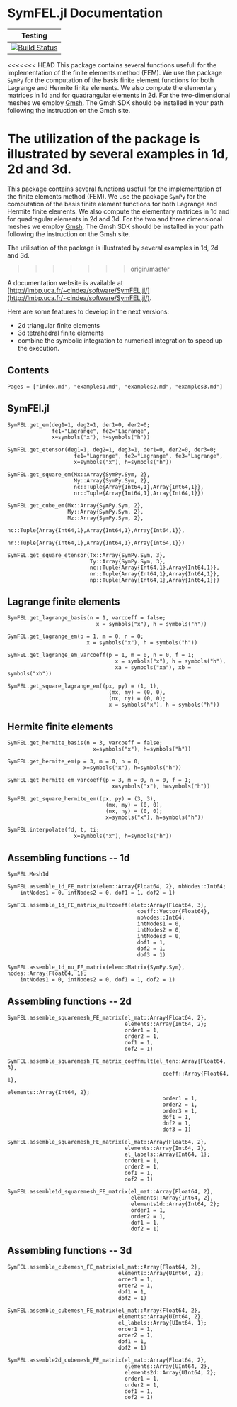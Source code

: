 # SymFEL.jl Documentation



| Testing                                                                                                       |
|---------------------------------------------------------------------------------------------------------------|
| [![Build Status](https://travis-ci.org/ncindea/SymFEL.jl.svg?branch=master)](https://travis-ci.org/ncindea/SymFEL.jl) |


<<<<<<< HEAD
This package contains several functions usefull for the implementation of the finite elements method (FEM). We use the package `SymPy` for the computation of the basis finite element functions for both Lagrange and Hermite finite elements. We also compute the elementary matrices in 1d and for quadrangular elements in 2d. 
For the two-dimensional meshes we employ [Gmsh](https://gmsh.info/). The Gmsh SDK should be installed in your path following the instruction on the Gmsh site.

The utilization of the package is illustrated by several examples in 1d, 2d and 3d.
=======
This package contains several functions usefull for the implementation of the finite elements method (FEM). We use the package `SymPy` for the computation of the basis finite element functions for both Lagrange and Hermite finite elements. We also compute the elementary matrices in 1d and for quadragular elements in 2d and 3d. 
For the two and three dimensional meshes we employ [Gmsh](https://gmsh.info/). The Gmsh SDK should be installed in your path following the instruction on the Gmsh site.

The utilisation of the package is illustrated by several examples in 1d, 2d and 3d.
>>>>>>> origin/master

A documentation website is available at [http://lmbp.uca.fr/~cindea/software/SymFEL.jl/](http://lmbp.uca.fr/~cindea/software/SymFEL.jl/).

Here are some features to develop in the next versions:
- 2d triangular finite elements
- 3d tetrahedral finite elements
- combine the symbolic integration to numerical integration to speed up the execution.

## Contents
```@contents
Pages = ["index.md", "examples1.md", "examples2.md", "examples3.md"]
```

## SymFEl.jl

```@docs
SymFEL.get_em(deg1=1, deg2=1, der1=0, der2=0;
              fe1="Lagrange", fe2="Lagrange",
              x=symbols("x"), h=symbols("h"))
```

```@docs
SymFEL.get_etensor(deg1=1, deg2=1, deg3=1, der1=0, der2=0, der3=0;
                     fe1="Lagrange", fe2="Lagrange", fe3="Lagrange",
                     x=symbols("x"), h=symbols("h"))
```

```@docs
SymFEL.get_square_em(Mx::Array{SymPy.Sym, 2},
                     My::Array{SymPy.Sym, 2},
                     nc::Tuple{Array{Int64,1},Array{Int64,1}},
                     nr::Tuple{Array{Int64,1},Array{Int64,1}})
```

```@docs
SymFEL.get_cube_em(Mx::Array{SymPy.Sym, 2},
                   My::Array{SymPy.Sym, 2},
                   Mz::Array{SymPy.Sym, 2},
                   nc::Tuple{Array{Int64,1},Array{Int64,1},Array{Int64,1}},
                   nr::Tuple{Array{Int64,1},Array{Int64,1},Array{Int64,1}})
```

```@docs
SymFEL.get_square_etensor(Tx::Array{SymPy.Sym, 3},
                          Ty::Array{SymPy.Sym, 3},
                          nc::Tuple{Array{Int64,1},Array{Int64,1}},
                          nr::Tuple{Array{Int64,1},Array{Int64,1}},
                          np::Tuple{Array{Int64,1},Array{Int64,1}})
```

## Lagrange finite elements

```@docs
SymFEL.get_lagrange_basis(n = 1, varcoeff = false;
                            x = symbols("x"), h = symbols("h"))
```

```@docs
SymFEL.get_lagrange_em(p = 1, m = 0, n = 0;
                         x = symbols("x"), h = symbols("h"))
```

```@docs
SymFEL.get_lagrange_em_varcoeff(p = 1, m = 0, n = 0, f = 1;
                                  x = symbols("x"), h = symbols("h"),
                                  xa = symbols("xa"), xb = symbols("xb"))
```

```@docs
SymFEL.get_square_lagrange_em((px, py) = (1, 1),
                                (mx, my) = (0, 0),
                                (nx, ny) = (0, 0);
                                x = symbols("x"), h = symbols("h"))
```
    


## Hermite finite elements

```@docs
SymFEL.get_hermite_basis(n = 3, varcoeff = false;
                           x=symbols("x"), h=symbols("h"))
```

```@docs
SymFEL.get_hermite_em(p = 3, m = 0, n = 0;
                        x=symbols("x"), h=symbols("h"))
```

```@docs
SymFEL.get_hermite_em_varcoeff(p = 3, m = 0, n = 0, f = 1;
                                 x=symbols("x"), h=symbols("h"))
```

```@doc
SymFEL.get_square_hermite_em((px, py) = (3, 3),
                               (mx, my) = (0, 0),
                               (nx, ny) = (0, 0);
                               x=symbols("x"), h=symbols("h"))
```

```@docs
SymFEL.interpolate(fd, t, ti;
                     x=symbols("x"), h=symbols("h"))
```

## Assembling functions -- 1d

```@docs
SymFEL.Mesh1d
```

```@docs
SymFEL.assemble_1d_FE_matrix(elem::Array{Float64, 2}, nbNodes::Int64;
    intNodes1 = 0, intNodes2 = 0, dof1 = 1, dof2 = 1)
```

```@docs
SymFEL.assemble_1d_FE_matrix_multcoeff(elet::Array{Float64, 3},
                                         coeff::Vector{Float64},
                                         nbNodes::Int64;
                                         intNodes1 = 0,
                                         intNodes2 = 0,
                                         intNodes3 = 0,
                                         dof1 = 1,
                                         dof2 = 1,
                                         dof3 = 1)
```

```@docs
SymFEL.assemble_1d_nu_FE_matrix(elem::Matrix{SymPy.Sym}, nodes::Array{Float64, 1};
    intNodes1 = 0, intNodes2 = 0, dof1 = 1, dof2 = 1)
```

## Assembling functions -- 2d

```@docs
SymFEL.assemble_squaremesh_FE_matrix(el_mat::Array{Float64, 2},
                                     elements::Array{Int64, 2};
                                     order1 = 1,
                                     order2 = 1,
                                     dof1 = 1,
                                     dof2 = 1)
```

```@docs
SymFEL.assemble_squaremesh_FE_matrix_coeffmult(el_ten::Array{Float64, 3},
                                                 coeff::Array{Float64, 1},
                                                 elements::Array{Int64, 2};
                                                 order1 = 1,
                                                 order2 = 1,
                                                 order3 = 1,
                                                 dof1 = 1,
                                                 dof2 = 1,
                                                 dof3 = 1)
```

```@docs
SymFEL.assemble_squaremesh_FE_matrix(el_mat::Array{Float64, 2},
                                     elements::Array{Int64, 2},
                                     el_labels::Array{Int64, 1};
                                     order1 = 1,
                                     order2 = 1,
                                     dof1 = 1,
                                     dof2 = 1)
```

```@docs
SymFEL.assemble1d_squaremesh_FE_matrix(el_mat::Array{Float64, 2},
                                       elements::Array{Int64, 2},
                                       elements1d::Array{Int64, 2};
                                       order1 = 1,
                                       order2 = 1,
                                       dof1 = 1,
                                       dof2 = 1)
```

## Assembling functions -- 3d

```@docs
SymFEL.assemble_cubemesh_FE_matrix(el_mat::Array{Float64, 2},
                                   elements::Array{UInt64, 2};
                                   order1 = 1,
                                   order2 = 1,
                                   dof1 = 1,
                                   dof2 = 1)
```

```@docs
SymFEL.assemble_cubemesh_FE_matrix(el_mat::Array{Float64, 2},
	                               elements::Array{UInt64, 2},
                                   el_labels::Array{UInt64, 1};
                                   order1 = 1,
                                   order2 = 1,
                                   dof1 = 1,
                                   dof2 = 1)
```

```@docs
SymFEL.assemble2d_cubemesh_FE_matrix(el_mat::Array{Float64, 2},
                                     elements::Array{UInt64, 2},
                                     elements2d::Array{UInt64, 2};
                                     order1 = 1,
                                     order2 = 1,
                                     dof1 = 1,
                                     dof2 = 1)
```
